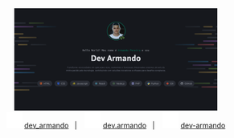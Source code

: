 <div align="center">
  <img alt="Preview" src="../.github/preview.png" width="80%">
</div>

<div align="center">
    <img alt="youtube" src="../.github/youtube.svg">
    <a href="https://www.youtube.com/@dev_armando">dev_armando</a>&nbsp;&nbsp;&nbsp;|&nbsp;&nbsp;&nbsp;
    <img alt="instagram" src="../.github/instagram.svg">
    <a href="https://www.instagram.com/dev.armando">dev.armando</a>&nbsp;&nbsp;&nbsp;|&nbsp;&nbsp;&nbsp;
    <img alt="linkedin" src="../.github/linkedin.svg">
    <a href="https://www.linkedin.com/in/dev-armando">dev-armando</a>
</div>
